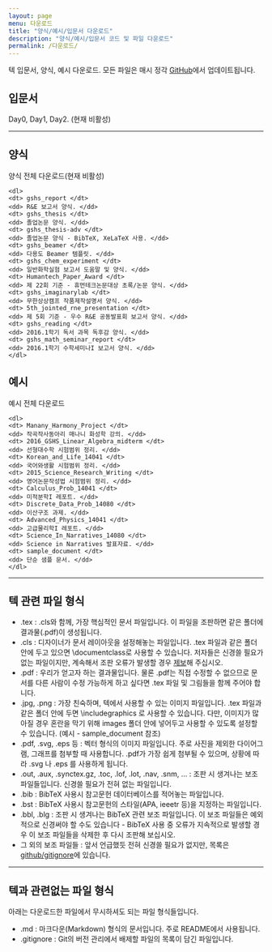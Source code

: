 ```yaml
---
layout: page
menu: 다운로드
title: "양식/예시/입문서 다운로드"
description: "양식/예시/입문서 코드 및 파일 다운로드"
permalink: /다운로드/
---
```


텍 입문서, 양식, 예시 다운로드. 모든 파일은 매시 정각 <a href="https://github.com/gshslatexintro">GitHub</a>에서 업데이트됩니다.

## 입문서

Day0, Day1, Day2. (현재 비활성)

<hr>

<div class="row">
  <div class="col cell1of2">
    <h2>양식</h2>
    양식 전체 다운로드(현재 비활성)
    
    <dl>
    <dt> gshs_report </dt>
    <dd> R&E 보고서 양식. </dd>
    <dt> gshs_thesis </dt>
    <dd> 졸업논문 양식. </dd>
    <dt> gshs_thesis-adv </dt>
    <dd> 졸업논문 양식 - BibTeX, XeLaTeX 사용. </dd>
    <dt> gshs_beamer </dt>
    <dd> 다용도 Beamer 템플릿. </dd>
    <dt> gshs_chem_experiment </dt>
    <dd> 일반화학실험 보고서 도움말 및 양식. </dd>
    <dt> Humantech_Paper_Award </dt>
    <dd> 제 22회 기준 - 휴먼테크논문대상 초록/논문 양식. </dd>
    <dt> gshs_imaginarylab </dt>
    <dd> 무한상상캠프 작품제작설명서 양식. </dd>
    <dt> 5th_jointed_rne_presentation </dt>
    <dd> 제 5회 기준 - 우수 R&E 공동발표회 보고서 양식. </dd>
    <dt> gshs_reading </dt>
    <dd> 2016.1학기 독서 과목 독후감 양식. </dd>
    <dt> gshs_math_seminar_report </dt>
    <dd> 2016.1학기 수학세미나I 보고서 양식. </dd>
    </dl>
    
  </div>
  <div class="col cell1of2">
    <h2>예시</h2>
    예시 전체 다운로드
    
    <dl>
    <dt> Manany_Harmony_Project </dt>
    <dd> 작곡작사동아리 매나니 화성학 강의. </dd>
    <dt> 2016_GSHS_Linear_Algebra_midterm </dt>
    <dd> 선형대수학 시험범위 정리. </dd>
    <dt> Korean_and_Life_14041 </dt>
    <dd> 국어와생활 시험범위 정리. </dd>
    <dt> 2015_Science_Research_Writing </dt>
    <dd> 영어논문작성법 시험범위 정리. </dd>
    <dt> Calculus_Prob_14041 </dt>
    <dd> 미적분학I 레포트. </dd>
    <dt> Discrete_Data_Prob_14080 </dt>
    <dd> 이산구조 과제. </dd>
    <dt> Advanced_Physics_14041 </dt>
    <dd> 고급물리학I 레포트. </dd>
    <dt> Science_In_Narratives_14080 </dt>
    <dd> Science in Narratives 발표자료. </dd>
    <dt> sample_document </dt>
    <dd> 단순 샘플 문서. </dd>
    </dl>
    
  </div>
</div>

<hr>

## 텍 관련 파일 형식

+ .tex : .cls와 함께, 가장 핵심적인 문서 파일입니다. 이 파일을 조판하면 같은 폴더에 결과물(.pdf)이 생성됩니다.
+ .cls : 디자이너가 문서 레이아웃을 설정해놓는 파일입니다. .tex 파일과 같은 폴더 안에 두고 있으면 \documentclass로 사용할 수 있습니다. 저자들은 신경쓸 필요가 없는 파일이지만, 계속해서 조판 오류가 발생할 경우 <a href="http://swpark.ddns.net/latex/도움/">제보</a>해 주십시오.
+ .pdf : 우리가 얻고자 하는 결과물입니다. 물론 .pdf는 직접 수정할 수 없으므로 문서를 다른 사람이 수정 가능하게 하고 싶다면 .tex 파일 및 그림들을 함께 주어야 합니다.
+ .jpg, .png : 가장 친숙하며, 텍에서 사용할 수 있는 이미지 파일입니다. .tex 파일과 같은 폴더 안에 두면 \includegraphics 로 사용할 수 있습니다. 다만, 이미지가 많아질 경우 혼란을 막기 위해 images 폴더 안에 넣어두고 사용할 수 있도록 설정할 수 있습니다. (예시 - sample_document 참조)
+ .pdf, .svg, .eps 등 : 벡터 형식의 이미지 파일입니다. 주로 사진을 제외한 다이어그램, 그래프를 첨부할 때 사용합니다. .pdf가 가장 쉽게 첨부될 수 있으며, 상황에 따라 .svg 나 .eps 를 사용하게 됩니다.
+ .out, .aux, .synctex.gz, .toc, .lof, .lot, .nav, .snm, ... : 조판 시 생겨나는 보조 파일들입니다. 신경쓸 필요가 전혀 없는 파일입니다.
+ .bib : BibTeX 사용시 참고문헌 데이터베이스를 적어놓는 파일입니다.
+ .bst : BibTeX 사용시 참고문헌의 스타일(APA, ieeetr 등)을 지정하는 파일입니다.
+ .bbl, .blg : 조판 시 생겨나는 BibTeX 관련 보조 파일입니다. 이 보조 파일들은 예외적으로 신경써야 할 수도 있습니다 - BibTeX 사용 중 오류가 지속적으로 발생할 경우 이 보조 파일들을 삭제한 후 다시 조판해 보십시오.
+ 그 외의 보조 파일들 : 앞서 언급했듯 전혀 신경쓸 필요가 없지만, 목록은 <a href="https://github.com/github/gitignore/blob/master/TeX.gitignore">github/gitignore</a>에 있습니다.

<hr>

## 텍과 관련없는 파일 형식

아래는 다운로드한 파일에서 무시하셔도 되는 파일 형식들입니다.

+ .md : 마크다운(Markdown) 형식의 문서입니다. 주로 README에서 사용됩니다.
+ .gitignore : Git의 버전 관리에서 배제할 파일의 목록이 담긴 파일입니다.
